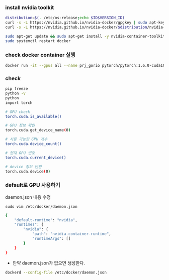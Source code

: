 ### install nvidia toolkit

```bash
distribution=$(. /etc/os-release;echo $ID$VERSION_ID)
curl -s -L https://nvidia.github.io/nvidia-docker/gpgkey | sudo apt-key add -
curl -s -L https://nvidia.github.io/nvidia-docker/$distribution/nvidia-docker.list | sudo tee /etc/apt/sources.list.d/nvidia-docker.list

sudo apt-get update && sudo apt-get install -y nvidia-container-toolkit
sudo systemctl restart docker
```

### check docker container 실행

```bash
docker run -it --gpus all --name prj_gorio pytorch/pytorch:1.6.0-cuda10.1-cudnn7-devel /bin/bash
```

### check

```bash
pip freeze
python -V
python
import torch

# GPU check
torch.cuda.is_available()

# GPU 정보 확인
torch.cuda.get_device_name(0)

# 사용 가능한 GPU 개수
torch.cuda.device_count()

# 현재 GPU 번호
torch.cuda.current_device()

# device 정보 반환
torch.cuda.device(0)
```

### default로 GPU 사용하기
daemon.json 내용 수정
```
sudo vim /etc/docker/daemon.json
```

```bash
{
    "default-runtime": "nvidia",
    "runtimes": {
        "nvidia": {
            "path": "nvidia-container-runtime",
            "runtimeArgs": []
        }
    }
}
```

- 만약 daemon.json가 없으면 생성한다.

```bash
dockerd --config-file /etc/docker/daemon.json
```
